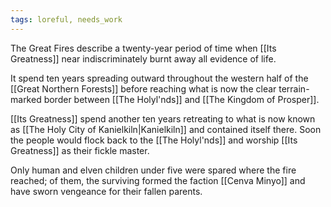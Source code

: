 ```yaml
---
tags: loreful, needs_work
---
```


The Great Fires describe a twenty-year period of time when [[Its Greatness]] near indiscriminately burnt away all evidence of life. 

It spend ten years spreading outward throughout the western half of the [[Great Northern Forests]] before reaching what is now the clear terrain-marked border between [[The Holyl'nds]] and [[The Kingdom of Prosper]].

[[Its Greatness]] spend another ten years retreating to what is now known as [[The Holy City of Kanielkiln|Kanielkiln]] and contained itself there. Soon the people would flock back to the [[The Holyl'nds]] and worship [[Its Greatness]] as their fickle master.

Only human and elven children under five were spared where the fire reached; of them, the surviving formed the faction [[Cenva Minyo]] and have sworn vengeance for their fallen parents.